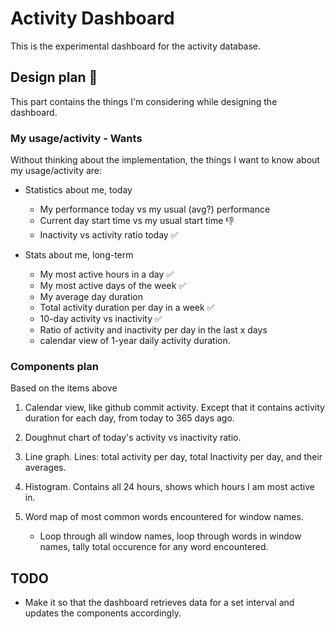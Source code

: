 # Activity Dashboard  

This is the experimental dashboard for the activity database.

## Design plan 📝	

This part contains the things I'm considering while designing the dashboard.

### My usage/activity - Wants

Without thinking about the implementation, the things I want to know about
my usage/activity are:

- Statistics about me, today
    - My performance today vs my usual (avg?) performance
    - Current day start time vs my usual start time 👎
    - Inactivity vs activity ratio today ✅

- Stats about me, long-term
    - My most active hours in a day ✅	
    - My most active days of the week  ✅	
    - My average day duration
    - Total activity duration per day in a week ✅	
    - 10-day activity vs inactivity ✅	
    - Ratio of activity and inactivity per day in the last x days 
    - calendar view of 1-year daily activity duration.


### Components plan

Based on the items above

1. Calendar view, like github commit activity. Except that it contains activity
duration for each day, from today to 365 days ago.

2. Doughnut chart of today's activity vs inactivity ratio.

3. Line graph. Lines: total activity per day, total Inactivity per day, 
and their averages.

4. Histogram. Contains all 24 hours, shows which hours I am most active in.

5. Word map of most common words encountered for window names.
	- Loop through all window names, loop through words in window names, tally
	total occurence for any word encountered. 

## TODO

- Make it so that the dashboard retrieves data for a set interval and updates
the components accordingly.
